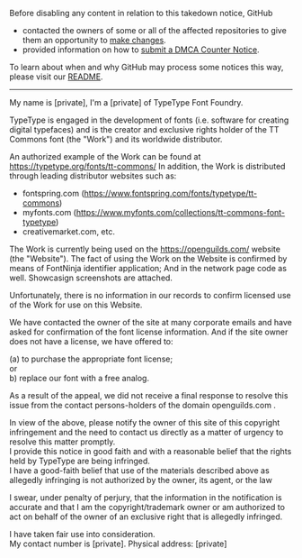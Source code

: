 Before disabling any content in relation to this takedown notice, GitHub
- contacted the owners of some or all of the affected repositories to give them an opportunity to [make changes](https://docs.github.com/en/github/site-policy/dmca-takedown-policy#a-how-does-this-actually-work).
- provided information on how to [submit a DMCA Counter Notice](https://docs.github.com/en/articles/guide-to-submitting-a-dmca-counter-notice).

To learn about when and why GitHub may process some notices this way, please visit our [README](https://github.com/github/dmca/blob/master/README.md#anatomy-of-a-takedown-notice).

---

My name is [private], I'm a [private] of TypeType Font Foundry.

TypeType is engaged in the development of fonts (i.e. software for creating digital typefaces) and is the creator and exclusive rights holder of the TT Commons font (the "Work") and its worldwide distributor.

An authorized example of the Work can be found at https://typetype.org/fonts/tt-commons/ In addition, the Work is distributed through leading distributor websites such as:  
- fontspring.com (https://www.fontspring.com/fonts/typetype/tt-commons)  
- myfonts.com (https://www.myfonts.com/collections/tt-commons-font-typetype)  
- creativemarket.com, etc.  

The Work is currently being used on the https://openguilds.com/ website (the "Website"). The fact of using the Work on the Website is confirmed by means of FontNinja identifier application; And in the network page code as well. Showcasign screenshots are attached.

Unfortunately, there is no information in our records to confirm licensed use of the Work for use on this Website.
 
We have contacted the owner of the site at many corporate emails and have asked for confirmation of the font license information. And if the site owner does not have a license, we have offered to: 
 
(a) to purchase the appropriate font license;   
or   
b) replace our font with a free analog.   
 
As a result of the appeal, we did not receive a final response to resolve this issue from the contact persons-holders of the domain openguilds.com .  
 
In view of the above, please notify the owner of this site of this copyright infringement and the need to contact us directly as a matter of urgency to resolve this matter promptly.   
I provide this notice in good faith and with a reasonable belief that the rights held by TypeType are being infringed.   
I have a good-faith belief that use of the materials described above as allegedly infringing is not authorized by the owner, its agent, or the law 
 
I swear, under penalty of perjury, that the information in the notification is accurate and that I am the copyright/trademark owner or am authorized to act on behalf of the owner of an exclusive right that is allegedly infringed.
 
I have taken fair use into consideration.  
My contact number is [private]. Physical address: [private]
